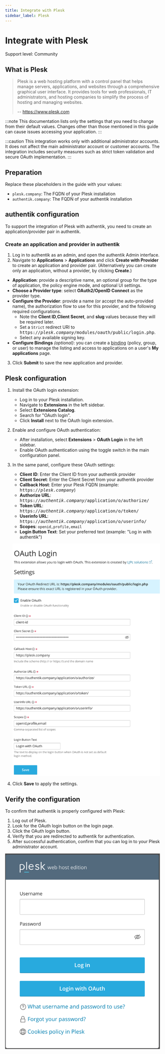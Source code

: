 ```yaml
---
title: Integrate with Plesk
sidebar_label: Plesk
---
```


# Integrate with Plesk

<span class="badge badge--secondary">Support level: Community</span>

## What is Plesk

> Plesk is a web hosting platform with a control panel that helps manage servers, applications, and websites through a comprehensive graphical user interface. It provides tools for web professionals, IT administrators, and hosting companies to simplify the process of hosting and managing websites.
>
> -- https://www.plesk.com

:::note
This documentation lists only the settings that you need to change from their default values. Changes other than those mentioned in this guide can cause issues accessing your application.
:::

:::caution
This integration works only with additional administrator accounts. It does not affect the main administrator account or customer accounts. The integration includes security measures such as strict token validation and secure OAuth implementation.
:::

## Preparation

Replace these placeholders in the guide with your values:

- `plesk.company`: The FQDN of your Plesk installation
- `authentik.company`: The FQDN of your authentik installation

## authentik configuration

To support the integration of Plesk with authentik, you need to create an application/provider pair in authentik.

### Create an application and provider in authentik

1. Log in to authentik as an admin, and open the authentik Admin interface.
2. Navigate to **Applications** > **Applications** and click **Create with Provider** to create an application and provider pair. (Alternatively you can create only an application, without a provider, by clicking **Create**.)

- **Application**: provide a descriptive name, an optional group for the type of application, the policy engine mode, and optional UI settings.
- **Choose a Provider type**: select **OAuth2/OpenID Connect** as the provider type.
- **Configure the Provider**: provide a name (or accept the auto-provided name), the authorization flow to use for this provider, and the following required configurations.
    - Note the **Client ID**,**Client Secret**, and **slug** values because they will be required later.
    - Set a `Strict` redirect URI to <kbd>https://<em>plesk.company</em>/modules/oauth/public/login.php</kbd>.
    - Select any available signing key.
- **Configure Bindings** _(optional)_: you can create a [binding](/docs/add-secure-apps/flows-stages/bindings/) (policy, group, or user) to manage the listing and access to applications on a user's **My applications** page.

3. Click **Submit** to save the new application and provider.

## Plesk configuration

1. Install the OAuth login extension:

    - Log in to your Plesk installation.
    - Navigate to **Extensions** in the left sidebar.
    - Select **Extensions Catalog**.
    - Search for "OAuth login".
    - Click **Install** next to the OAuth login extension.

2. Enable and configure OAuth authentication:

    - After installation, select **Extensions** > **OAuth Login** in the left sidebar.
    - Enable OAuth authentication using the toggle switch in the main configuration panel.

3. In the same panel, configure these OAuth settings:

    - **Client ID**: Enter the Client ID from your authentik provider
    - **Client Secret**: Enter the Client Secret from your authentik provider
    - **Callback Host**: Enter your Plesk FQDN (example: <kbd>https://<em>plesk.company</em></kbd>)
    - **Authorize URL**: <kbd>https://<em>authentik.company</em>/application/o/authorize/</kbd>
    - **Token URL**: <kbd>https://<em>authentik.company</em>/application/o/token/</kbd>
    - **Userinfo URL**: <kbd>https://<em>authentik.company</em>/application/o/userinfo/</kbd>
    - **Scopes**: `openid,profile,email`
    - **Login Button Text**: Set your preferred text (example: "Log in with authentik")

    ![Plesk OAuth Login Settings](plesk-oauth-settings.png)

4. Click **Save** to apply the settings.

## Verify the configuration

To confirm that authentik is properly configured with Plesk:

1. Log out of Plesk.
2. Look for the OAuth login button on the login page.
3. Click the OAuth login button.
4. Verify that you are redirected to authentik for authentication.
5. After successful authentication, confirm that you can log in to your Plesk administrator account.

![Plesk Login Page with OAuth Button](plesk-login-page.png)
